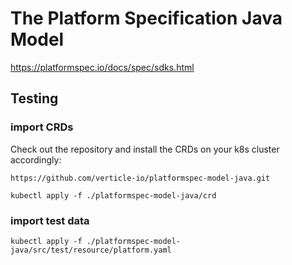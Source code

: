 # The Platform Specification Java Model

https://platformspec.io/docs/spec/sdks.html


## Testing

### import CRDs

Check out the repository and install the CRDs on your k8s cluster accordingly:

```
https://github.com/verticle-io/platformspec-model-java.git
```
```
kubectl apply -f ./platformspec-model-java/crd
```

### import test data

```
kubectl apply -f ./platformspec-model-java/src/test/resource/platform.yaml
```